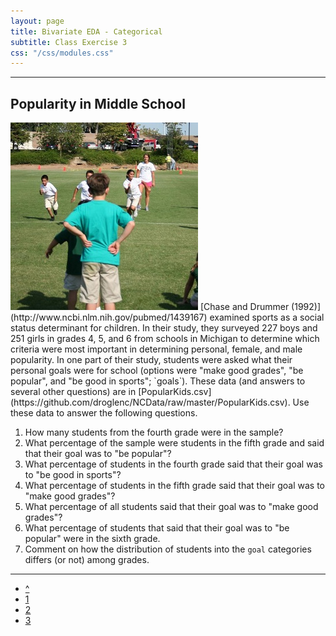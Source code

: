 ```yaml
---
layout: page
title: Bivariate EDA - Categorical
subtitle: Class Exercise 3
css: "/css/modules.css"
---
```


----

## Popularity in Middle School
<img src="../zimgs/sports_kids_2.jpg" alt="Sports Kids" class="img-right">
[Chase and Drummer (1992)](http://www.ncbi.nlm.nih.gov/pubmed/1439167) examined sports as a social status determinant for children.  In their study, they surveyed 227 boys and 251 girls in grades 4, 5, and 6 from schools in Michigan to determine which criteria were most important in determining personal, female, and male popularity.  In one part of their study, students were asked what their personal goals were for school (options were "make good grades", "be popular", and "be good in sports"; `goals`).  These data (and answers to several other questions) are in [PopularKids.csv](https://github.com/droglenc/NCData/raw/master/PopularKids.csv).  Use these data to answer the following questions.

1. How many students from the fourth grade were in the sample?
1. What percentage of the sample were students in the fifth grade and said that their goal was to "be popular"?
1. What percentage of students in the fourth grade said that their goal was to "be good in sports"?
1. What percentage of students in the fifth grade said that their goal was to "make good grades"?
1. What percentage of all students said that their goal was to "make good grades"?
1. What percentage of students that said that their goal was to "be popular" were in the sixth grade.
1. Comment on how the distribution of students into the `goal` categories differs (or not) among grades.

----

<div class="text-center">
<ul class="pagination pagination-lg">
  <li><a href="index.html">^</a></li>
  <li><a href="CE1.html">1</a></li>
  <li><a href="CE2.html">2</a></li>
  <li class="active"><a href="#">3</a></li>
</ul>
